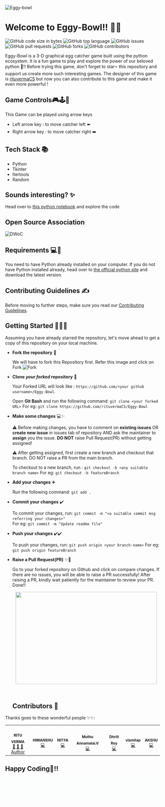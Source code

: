 ![Eggy-bowl](assets/party.gif)
# Welcome to Eggy-Bowl!! 🥚🥣
![GitHub code size in bytes](https://img.shields.io/github/languages/code-size/rituvermaCS/Eggy-Bowl?logo=github&style=plastic) ![GitHub top language](https://img.shields.io/github/languages/top/rituvermaCS/Eggy-Bowl?color=green&label=python&logo=python&logoColor=white&style=plastic) ![GitHub issues](https://img.shields.io/github/issues-raw/rituvermaCS/Eggy-Bowl?color=purple&logo=github&style=plastic) ![GitHub pull requests](https://img.shields.io/github/issues-pr/rituvermaCS/Eggy-Bowl?color=%2366ff00%20&logo=github&style=plastic) ![GitHub forks](https://img.shields.io/github/forks/rituvermaCS/Eggy-Bowl?color=orange&logo=github&style=plastic) ![GitHub contributors](https://img.shields.io/github/contributors/rituvermaCS/Eggy-Bowl?color=pink&logo=github&style=plastic)


Eggy-Bowl is a 3-D graphical egg catcher game built using the python ecosystem. 
It is a fun game to play and explore the power of our beloved python 🐍!! 
Before trying this game, don't forget to star⭐ this repository and support us create more such interesting games. 
The designer of this game is [rituvermaCS](https://github.com/rituvermaCS) but now you can also contribute to this game and make it even more powerful ! 
## Game Controls🎮🕹️👾
This Game can be played using arrow keys 
* Left arrow key : to move catcher left ⬅️
* Right arrow key : to move catcher right ➡️

## Tech Stack 📚
- Python
- Tkinter
- Itertools
- Random

## Sounds interesting? ✨
Head over to [this python notebook](https://github.com/rituvermaCS/Eggy-Bowl/blob/main/Eggcatcher_game.ipynb) and explore the code

## Open Source Association
![DWoC](https://i.imgur.com/9wrYmxs.png)

## Requirements 💻🔧
You need to have Python already installed on your computer. 
If you do not have Python installed already, head over to [the official python site](https://www.python.org/) and download the latest version.

## Contributing Guidelines ✍️
Before moving to further steps, make sure you read our [Contributing Guidelines](https://github.com/rituvermaCS/Eggy-Bowl/blob/main/CONTRIBUTING.md).
## Getting Started 💃🕺✨

Assuming you have already starred the repository, let's move ahead to get a copy of this repository on your local machine. 
* **Fork the repository** 🍴

    We will have to fork this Repository first. Refer this image and click on Fork
    ![Fork](https://i.imgur.com/TuoMusU.png)



* **Clone *your forked* repository** 🎉

    Your Forked URL will look like : `https://github.com/<your github username>/Eggy-Bowl`.

    Open **Git Bash** and run the following command:
    `git clone <your forked URL>` 
    For eg:
    `git clone https://github.com/rituvermaCS/Eggy-Bowl`


* **Make some changes** 💻✨  
    
    ⚠️ Before making changes, you have to comment on **existing issues** OR **create new issue** in issues tab of repository AND ask the maintainer to **assign** you the issue. **DO NOT** raise Pull Request(PR) without getting assigned!

    ⚠️ After getting assigned, first create a new branch and checkout that branch. DO NOT raise a PR from the main branch.
   
    To checkout to a new branch, run :
    `git checkout -b <any suitable branch name>`
    For eg:
    `git checkout -b featureBranch`


* **Add your changes** ➕  
    
    Run the following command:
    `git add .`


* **Commit your changes** ✔️

    To commit your changes, run:
    `git commit -m "<a suitable commit msg referring your changes>"`  
    For eg:
    `git commit -m "Update readme file"`    

* **Push your changes**  ✔️✔️

    To push your changes, run:
    `git push origin <your branch-name>`
    For eg:
    `git push origin featureBranch`

* **Raise a Pull Request(PR)** ✨🎉

    Go to your forked repository on Github and click on compare changes. If there are no issues, you will be able to raise a PR successfully! After raising a PR, kindly wait patiently for the maintainer to review your PR. Done!!

    <h2 style="margin: auto; text-align: center">
      <img width="460" height="300" src="https://i.imgur.com/Gr3HxWy.gif">
      <br><br>
    
    ## Contributors 🌟 

Thanks goes to these wonderful people ✨✨:
<table>
	<tr>
		<td align="center">
			<a href="https://github.com/rituvermaCS">
				<img src="https://avatars.githubusercontent.com/u/55533836?s=460&u=b26b92a25e16b677fbc2e8792de446220924f91b&v=4" width="100px" alt="" />
				<br /> <sub><b>RITU VERMA</b></sub>
			</a>
			<br/> <a href="https://github.com/rituvermaCS/Eggy-Bowl//commits?author=rituvermaCS">
                👑 👀 💬 Author
            </a>
		</td>
		<td align="center">
			<a href="https://github.com/himanshu007-creator">
				<img src="https://media-exp1.licdn.com/dms/image/C4E03AQGuu_KB9L_j0Q/profile-displayphoto-shrink_400_400/0/1611829258295?e=1619049600&v=beta&t=YE8NLonMqdwjNUt-Bd34rlcOMsX3f7O7cUDVXirIHps"width="100px" alt="" />
                <br /> <sub><b>HIMANSHU</b>
			</a>
			<br/> <a href="https://github.com/rituvermaCS/Eggy-Bowl//commits?author=himanshu007-creator">
                 💻
            </a>
		</td>
            <td align="center">
			<a href="https://github.com/nitya123-github">
				<img src="https://avatars.githubusercontent.com/u/53599318?s=460&u=08af1b08c9e818a1705ba60aa2c59c3497868db0&v=4"width="100px" alt="" />
                <br /> <sub><b>NITYA</b>
			</a>
			<br/> <a href="https://github.com/rituvermaCS/Eggy-Bowl//commits?author=nitya123-github">
                 💻
            </a>
		</td>
                </td>
            <td align="center">
			<a href="https://github.com/muthuannamalai12">
				<img src="https://avatars.githubusercontent.com/u/64524822?s=460&u=c1f8f317ca1eb1340f411b69b3b7c85446303ae5&v=4"width="100px" alt="" />
                <br /> <sub><b>Muthu Annamalai.V</b>
			</a>
			<br/> <a href="https://github.com/rituvermaCS/Eggy-Bowl//commits?author=muthuannamalai12">
                 💻
            </a>
		</td>
                </td>
            <td align="center">
			<a href="https://github.com/Dhriti-Roy">
				<img src="https://avatars.githubusercontent.com/u/74097309?s=460&u=e9ec52ca2533af3a1060dc55151b07bf6daa3bf3&v=4"width="100px" alt="" />
                <br /> <sub><b>Dhriti Roy</b>
			</a>
			<br/> <a href="https://github.com/rituvermaCS/Eggy-Bowl//commits?author=Dhriti-Roy">
                 💻
            </a>
		</td>
                   <td align="center">
			<a href="https://github.com/vismitap">
				<img src="https://avatars.githubusercontent.com/u/47056243?s=400&u=e97809e099df71689f0a0fe18a51f9db07c383d3&v=4"width="100px" alt="" />
                <br /> <sub><b>vismitap</b>
			</a>
			<br/> <a href="https://github.com/rituvermaCS/Eggy-Bowl//commits?author=vismitap">
                 💻
            </a>
		</td>
                            <td align="center">
			<a href="https://github.com/Akshu-on-github">
				<img src="https://avatars.githubusercontent.com/u/61582763?s=460&u=016894455dd1669c3a0fceff1c049cb66f50b4b0&v=4"width="100px" alt="" />
                <br /> <sub><b>AKSHU</b>
			</a>
			<br/> <a href="https://github.com/rituvermaCS/Eggy-Bowl//commits?Akshu-on-github">
                 💻
            </a>
		</td>
		
	
</table>

## Happy Coding🤝!!
![Eggy-bowl](assets/footer.gif)
